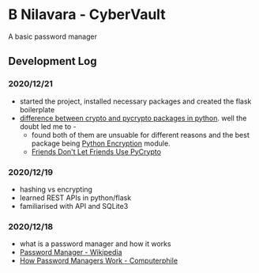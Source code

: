 # B Nilavara - CyberVault
A basic password manager

## Development Log

### 2020/12/21
* started the project, installed necessary packages and created the flask boilerplate
* [difference between crypto and pycrypto packages in python](https://stackoverflow.com/questions/65396901/what-is-the-difference-between-pycrypto-and-crypto-packages-in-python). well the doubt led me to -
  * found both of them are unsuable for different reasons and the best package being [Python Encryption](https://pypi.org/project/cryptography/) module.
  * [Friends Don't Let Friends Use PyCrypto](https://theartofmachinery.com/2017/02/02/dont_use_pycrypto.html)

### 2020/12/19
* hashing vs encrypting
* learned REST APIs in python/flask
* familiarised with API and SQLite3

### 2020/12/18
* what is a password manager and how it works
* [Password Manager - Wikipedia](https://en.wikipedia.org/wiki/Password_manager)
* [How Password Managers Work - Computerphile](https://www.youtube.com/watch?v=w68BBPDAWr8)
